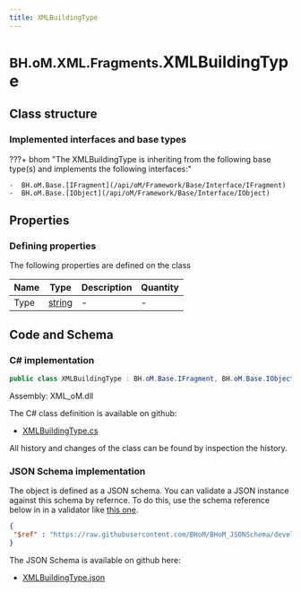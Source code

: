 ```yaml
---
title: XMLBuildingType
---
```


# <small>BH.oM.XML.Fragments.</small>**XMLBuildingType**



## Class structure

### Implemented interfaces and base types

???+ bhom "The XMLBuildingType is inheriting from the following base type(s) and implements the following interfaces:"

    -  BH.oM.Base.[IFragment](/api/oM/Framework/Base/Interface/IFragment)
    -  BH.oM.Base.[IObject](/api/oM/Framework/Base/Interface/IObject)


## Properties



### Defining properties

The following properties are defined on the class

| Name             | Type             | Description      | Quantity         |
|------------------|------------------|------------------|------------------|
| Type | [string](https://learn.microsoft.com/en-us/dotnet/api/System.String?view=netstandard-2.0) | - | - |


## Code and Schema

### C# implementation

``` C# title="C#"
public class XMLBuildingType : BH.oM.Base.IFragment, BH.oM.Base.IObject
```

Assembly: XML_oM.dll

The C# class definition is available on github:

- [XMLBuildingType.cs](https://github.com/BHoM/XML_Toolkit/blob/develop/XML_oM/Fragments\XMLBuildingType.cs)

All history and changes of the class can be found by inspection the history.
### JSON Schema implementation

The object is defined as a JSON schema. You can validate a JSON instance against this schema by refernce. To do this, use the schema reference below in in a validator like [this one](https://www.jsonschemavalidator.net/).

``` json title="JSON Schema"
{
 "$ref" : "https://raw.githubusercontent.com/BHoM/BHoM_JSONSchema/develop/XML_oM/Fragments/XMLBuildingType.json"
}
```

The JSON Schema is available on github here:

- [XMLBuildingType.json](https://github.com/BHoM/BHoM_JSONSchema/blob/develop/XML_oM/Fragments/XMLBuildingType.json)
